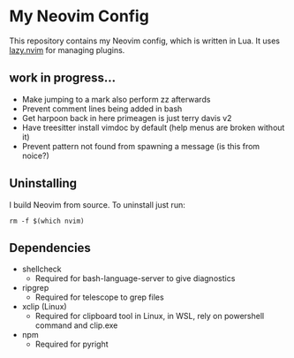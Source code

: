 # My Neovim Config
This repository contains my Neovim config, which is written in Lua. It uses [lazy.nvim](https://github.com/folke/lazy.nvim) for managing plugins.

## work in progress...

- Make jumping to a mark also perform zz afterwards
- Prevent comment lines being added in bash
- Get harpoon back in here primeagen is just terry davis v2
- Have treesitter install vimdoc by default (help menus are broken without it)
- Prevent pattern not found from spawning a message (is this from noice?)

## Uninstalling

I build Neovim from source. To uninstall just run:

```
rm -f $(which nvim)
```

## Dependencies

- shellcheck
    - Required for bash-language-server to give diagnostics
- ripgrep
    - Required for telescope to grep files
- xclip (Linux)
    - Required for clipboard tool in Linux, in WSL, rely on powershell command and clip.exe
- npm
    - Required for pyright
